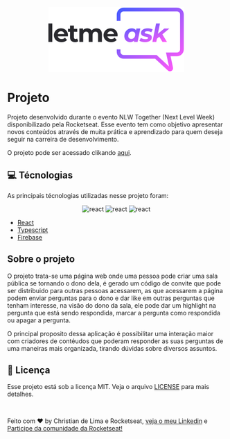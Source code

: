 <p align="center">
  <img src="https://github.com/Leizen/letmeask-react/blob/main/src/assets/images/logo.svg">
</p>

# Projeto

Projeto desenvolvido durante o evento NLW Together (Next Level Week) disponibilizado pela Rocketseat. Esse evento tem como objetivo apresentar novos conteúdos através
de muita prática e aprendizado para quem deseja seguir na carreira de desenvolvimento.

O projeto pode ser acessado clikando <a href="https://letmeask-cc9b3.web.app/">aqui</a>.

## 💻 Técnologias

As principais técnologias utilizadas nesse projeto foram: 

<p align="center">
  <img src="https://upload.wikimedia.org/wikipedia/commons/a/a7/React-icon.svg" alt="react" width="80rem"/>
  <img src="https://cdn.worldvectorlogo.com/logos/typescript.svg" alt="react" width="50rem"/>
  <img src="https://firebase.google.com/images/brand-guidelines/logo-standard.png?hl=pt-br" alt="react" width="200rem"/>
</p>

- <a href="https://pt-br.reactjs.org/">React</a> 
- <a href="https://www.typescriptlang.org/">Typescript</a>
- <a href="https://firebase.google.com/">Firebase</a>

## Sobre o projeto

O projeto trata-se uma página web onde uma pessoa pode criar uma sala pública se tornando o dono dela, é gerado um código de convite que pode 
ser distribuido para outras pessoas acessarem, as que acessarem a página podem enviar perguntas para o dono e dar like em outras perguntas que tenham interesse,
na visão do dono da sala, ele pode dar um highlight na pergunta que está sendo respondida, marcar a pergunta como respondida ou apagar a pergunta.

O principal proposito dessa aplicação é possibilitar uma interação maior com criadores de contéudos que poderam responder as suas perguntas de uma maneiras mais
organizada, tirando dúvidas sobre diversos assuntos.

## 📝 Licença 
Esse projeto está sob a licença MIT. Veja o arquivo <a href="https://github.com/Leizen/podcast-reactjs-nextjs/blob/main/LICENSE.md">LICENSE</a> para mais detalhes.

<br/>

Feito com ♥ by Christian de Lima e Rocketseat, <a href="https://www.linkedin.com/in/christian-de-lima-3678a314a/">veja o meu Linkedin</a> e <a href="https://rocketseat.com.br/">Participe da comunidade da Rocketseat!</a>
